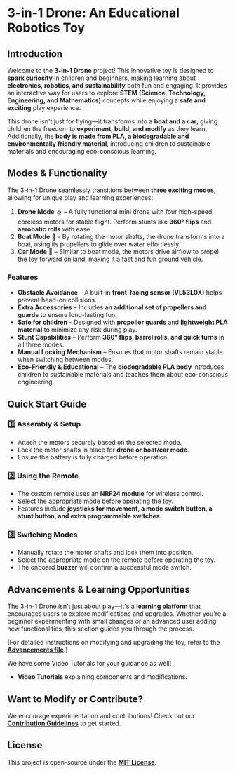 # 3-in-1 Drone: An Educational Robotics Toy

## Introduction
Welcome to the **3-in-1 Drone** project! This innovative toy is designed to **spark curiosity** in children and beginners, making learning about **electronics, robotics, and sustainability** both fun and engaging. It provides an interactive way for users to explore **STEM (Science, Technology, Engineering, and Mathematics)** concepts while enjoying a **safe and exciting** play experience.

This drone isn't just for flying—it transforms into a **boat and a car**, giving children the freedom to **experiment, build, and modify** as they learn. Additionally, the **body is made from PLA, a biodegradable and environmentally friendly material**, introducing children to sustainable materials and encouraging eco-conscious learning.

## Modes & Functionality
The 3-in-1 Drone seamlessly transitions between **three exciting modes**, allowing for unique play and learning experiences:

1. **Drone Mode** 🛸 – A fully functional mini drone with four high-speed coreless motors for stable flight. Perform stunts like **360° flips** and **aerobatic rolls** with ease.
2. **Boat Mode** 🚤 – By rotating the motor shafts, the drone transforms into a boat, using its propellers to glide over water effortlessly.
3. **Car Mode** 🚗 – Similar to boat mode, the motors drive airflow to propel the toy forward on land, making it a fast and fun ground vehicle.



### Features
- **Obstacle Avoidance** – A built-in **front-facing sensor (VL53L0X)** helps prevent head-on collisions.
- **Extra Accessories** – Includes **an additional set of propellers and guards** to ensure long-lasting fun.
- **Safe for children** – Designed with **propeller guards** and **lightweight PLA material** to minimize any risk during play.
- **Stunt Capabilities** – Perform **360° flips, barrel rolls, and quick turns** in all three modes.
- **Manual Locking Mechanism** – Ensures that motor shafts remain stable when switching between modes.
- **Eco-Friendly & Educational** – The **biodegradable PLA body** introduces children to sustainable materials and teaches them about eco-conscious engineering.

## Quick Start Guide
### 1️⃣ Assembly & Setup
- Attach the motors securely based on the selected mode.
- Lock the motor shafts in place for **drone or boat/car mode**.
- Ensure the battery is fully charged before operation.

### 2️⃣ Using the Remote
- The custom remote uses an **NRF24 module** for wireless control.
- Select the appropriate mode before operating the toy.
- Features include **joysticks for movement, a mode switch button, a stunt button, and extra programmable switches**.

### 3️⃣ Switching Modes
- Manually rotate the motor shafts and lock them into position.
- Select the appropriate mode on the remote before operating the toy.
- The onboard **buzzer** will confirm a successful mode switch.



## Advancements & Learning Opportunities

The 3-in-1 Drone isn't just about play—it's a **learning platform** that encourages users to explore modifications and upgrades. Whether you're a beginner experimenting with small changes or an advanced user adding new functionalities, this section guides you through the process.

(For detailed instructions on modifying and upgrading the toy, refer to the **[Advancements file](ADVANCEMENTS.md)**.)

We have some Video Tutorials for your guidance as well! 
- **Video Tutorials** explaining components and modifications.


## Want to Modify or Contribute?
We encourage experimentation and contributions! Check out our **[Contribution Guidelines](CONTRIBUTING.md)** to get started.

## License
This project is open-source under the **[MIT License](LICENSE)**.

